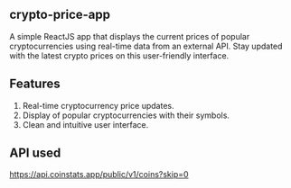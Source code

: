 ## crypto-price-app

A simple ReactJS app that displays the current prices of popular cryptocurrencies using real-time data from an external API. Stay updated with the latest crypto prices on this user-friendly interface.

## Features
1. Real-time cryptocurrency price updates.
2. Display of popular cryptocurrencies with their symbols.
3. Clean and intuitive user interface.

## API used
https://api.coinstats.app/public/v1/coins?skip=0

